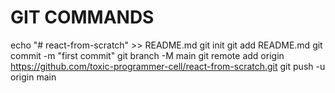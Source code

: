 # GIT COMMANDS

echo "# react-from-scratch" >> README.md
git init
git add README.md
git commit -m "first commit"
git branch -M main
git remote add origin https://github.com/toxic-programmer-cell/react-from-scratch.git
git push -u origin main

